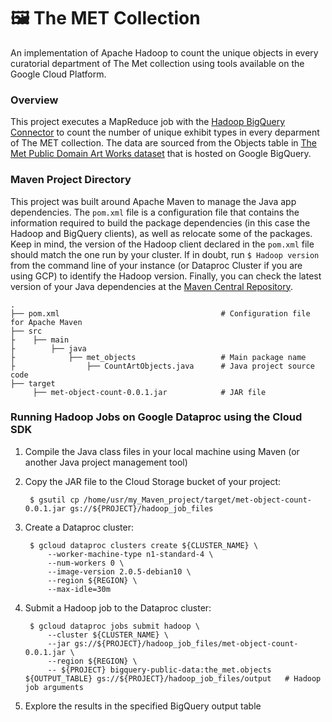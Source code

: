 # 🖼️ The MET Collection
An implementation of Apache Hadoop to count the unique objects in every curatorial department of The Met collection using tools available on the Google Cloud Platform.

### Overview
This project executes a MapReduce job with the [Hadoop BigQuery Connector](https://github.com/GoogleCloudDataproc/hadoop-connectors) to count the number of unique exhibit types in every deparment of The MET collection. The data are sourced from the Objects table in [The Met Public Domain Art Works dataset](https://console.cloud.google.com/marketplace/product/the-metropolitan-museum-of-art/the-met-public-domain-art-works) that is hosted on Google BigQuery.

### Maven Project Directory 
This project was built around Apache Maven to manage the Java app dependencies. The `pom.xml` file is a configuration file that contains the information required to build the package dependencies (in this case the Hadoop and BigQuery clients), as well as relocate some of the packages. Keep in mind, the version of the Hadoop client declared in the `pom.xml` file should match the one run by your cluster. If in doubt, run `$ Hadoop version` from the command line of your instance (or Dataproc Cluster if you are using GCP) to identify the Hadoop version. Finally, you can check the latest version of your Java dependencies at the [Maven Central Repository](https://search.maven.org/).

    .
    ├── pom.xml                                    # Configuration file for Apache Maven
    ├── src                   
    ├    ├── main
    ├        ├── java
    ├            ├── met_objects                   # Main package name
    ├                ├── CountArtObjects.java      # Java project source code 
    ├── target
         ├── met-object-count-0.0.1.jar            # JAR file 
                    
### Running Hadoop Jobs on Google Dataproc using the Cloud SDK

1. Compile the Java class files in your local machine using Maven (or another Java project management tool)
   
2. Copy the JAR file to the Cloud Storage bucket of your project:

        $ gsutil cp /home/usr/my_Maven_project/target/met-object-count-0.0.1.jar gs://${PROJECT}/hadoop_job_files

3. Create a Dataproc cluster:

        $ gcloud dataproc clusters create ${CLUSTER_NAME} \
            --worker-machine-type n1-standard-4 \
            --num-workers 0 \
            --image-version 2.0.5-debian10 \
            --region ${REGION} \
            --max-idle=30m 

4. Submit a Hadoop job to the Dataproc cluster:

        $ gcloud dataproc jobs submit hadoop \
            --cluster ${CLUSTER_NAME} \
            --jar gs://${PROJECT}/hadoop_job_files/met-object-count-0.0.1.jar \
            --region ${REGION} \
            -- ${PROJECT} bigquery-public-data:the_met.objects ${OUTPUT_TABLE} gs://${PROJECT}/hadoop_job_files/output   # Hadoop job arguments
             
5. Explore the results in the specified BigQuery output table
